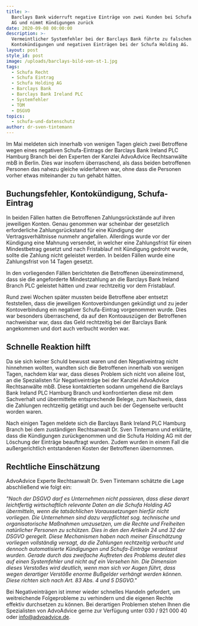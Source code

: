 ```yaml
---
title: >-
  Barclays Bank widerruft negative Einträge von zwei Kunden bei Schufa Holding
  AG und nimmt Kündigungen zurück
date: 2020-09-08 00:00:00
description: >-
  Vermeintlicher Systemfehler bei der Barclays Bank führte zu falschen
  Kontokündigungen und negativen Einträgen bei der Schufa Holding AG.
layout: post
style_id: post
image: /uploads/barclays-bild-von-st-1.jpg
tags:
  - Schufa Recht
  - Schufa Eintrag
  - Schufa Holding AG
  - Barclays Bank
  - Barclays Bank Ireland PLC
  - Systemfehler
  - TOM
  - DSGVO
topics:
  - schufa-und-datenschutz
author: dr-sven-tintemann
---
```


Im Mai meldeten sich innerhalb von wenigen Tagen gleich zwei Betroffene wegen eines negativen Schufa-Eintrags der Barclays Bank Ireland PLC Hamburg Branch bei den Experten der Kanzlei AdvoAdvice Rechtsanwälte mbB in Berlin. Dies war insofern überraschend, als dass beiden betroffenen Personen das nahezu gleiche widerfahren war, ohne dass die Personen vorher etwas miteinander zu tun gehabt hätten.&nbsp;

## Buchungsfehler, Kontokündigung, Schufa-Eintrag

In beiden Fällen hatten die Betroffenen Zahlungsrückstände auf ihren jeweiligen Konten. Genau genommen war scheinbar der gesetzlich erforderliche Zahlungsrückstand für eine Kündigung der Vertragsverhältnisse nunmehr angefallen. Allerdings wurde vor der Kündigung eine Mahnung versendet, in welcher eine Zahlungsfrist für einen Mindestbetrag gesetzt und nach Fristablauf mit Kündigung gedroht wurde, sollte die Zahlung nicht geleistet werden. In beiden Fällen wurde eine Zahlungsfrist von 14 Tagen gesetzt.&nbsp;

In den vorliegenden Fällen berichteten die Betroffenen übereinstimmend, dass sie die angeforderte Mindestzahlung an die Barclays Bank Ireland Branch PLC geleistet hätten und zwar rechtzeitig vor dem Fristablauf.&nbsp;

Rund zwei Wochen später mussten beide Betroffene aber entsetzt feststellen, dass die jeweiligen Kontoverbindungen gekündigt und zu jeder Kontoverbindung ein negativer Schufa-Eintrag vorgenommen wurde. Dies war besonders überraschend, da auf den Kontoauszügen der Betroffenen nachweisbar war, dass das Geld rechtzeitig bei der Barclays Bank angekommen und dort auch verbucht worden war.&nbsp;

## Schnelle Reaktion hilft

Da sie sich keiner Schuld bewusst waren und den Negativeintrag nicht hinnehmen wollten, wandten sich die Betroffenen innerhalb von wenigen Tagen, nachdem klar war, dass dieses Problem sich nicht von alleine löst, an die Spezialisten für Negativeinträge bei der Kanzlei AdvoAdvice Rechtsanwälte mbB. Diese kontaktierten sodann umgehend die Barclays Bank Ireland PLC Hamburg Branch und konfrontierten diese mit dem Sachverhalt und übermittelte entsprechende Belege, zum Nachweis, dass die Zahlungen rechtzeitig getätigt und auch bei der Gegenseite verbucht worden waren.&nbsp;

Nach einigen Tagen meldete sich die Barclays Bank Ireland PLC Hamburg Branch bei dem zuständigen Rechtsanwalt Dr. Sven Tintemann und erklärte, dass die Kündigungen zurückgenommen und die Schufa Holding AG mit der Löschung der Einträge beauftragt wurden. Zudem wurden in einem Fall die au&szlig;ergerichtlich entstandenen Kosten der Betroffenen übernommen.&nbsp;

## Rechtliche Einschätzung

AdvoAdvice Experte Rechtsanwalt Dr. Sven Tintemann schätzte die Lage abschlie&szlig;end wie folgt ein:

*"Nach der DSGVO darf es Unternehmen nicht passieren, dass diese derart leichtfertig wirtschaftlich relevante Daten an die Schufa Holding AG übermitteln, wenn die tatsächlichen Voraussetzungen hierfür nicht vorliegen. Die Unternehmen sind dazu verpflichtet sog. technische und organisatorische Ma&szlig;nahmen umzusetzen, um die Rechte und Freiheiten natürlicher Personen zu schützen. Dies in den den Artikeln 24 und 32 der DSGVO geregelt. Diese Mechanismen haben nach meiner Einschätzung vorliegen vollständig versagt, da die Zahlungen rechtzeitig verbucht und dennoch automatisierte Kündigungen und Schufa-Einträge veranlasst wurden. Gerade durch das zweifache Auftreten des Problems deutet dies auf einen Systemfehler und nicht auf ein Versehen hin. Die Dimension dieses Versto&szlig;es wird deutlich, wenn man sich vor Augen führt, dass wegen derartiger Verstö&szlig;e enorme Bu&szlig;gelder verhängt werden können. Diese richten sich nach Art. 83 Abs. 4 und 5 DSGVO."*

Bei Negativeinträgen ist immer wieder schnelles Handeln gefordert, um weitreichende Folgeprobleme zu verhindern und die eigenen Rechte effektiv durchsetzen zu können. Bei derartigen Problemen stehen Ihnen die Spezialisten von AdvoAdvice gerne zur Verfügung unter 030 / 921 000 40 oder info@advoadvice.de.